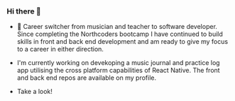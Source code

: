 ### Hi there 👋

- 🌱 Career switcher from musician and teacher to software developer. Since completing the Northcoders bootcamp I have continued to build skills in front and back end development and am ready to give my focus to a career in either direction. 

- I'm currently working on devekoping a music journal and practice log app utilising the cross platform capabilities of React Native. The front and back end repos are available on my profile.

- Take a look!

<!--
**CoupDeWhoop/CoupDeWhoop** is a ✨ _special_ ✨ repository because its `README.md` (this file) appears on your GitHub profile.

Here are some ideas to get you started:

- 🔭 I’m currently working on ...
- 🌱 I’m currently learning ...
- 👯 I’m looking to collaborate on ...
- 🤔 I’m looking for help with ...
- 💬 Ask me about ...
- 📫 How to reach me: ...
- 😄 Pronouns: ...
- ⚡ Fun fact: ...
-->
